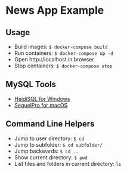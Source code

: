 # News App Example

## Usage

- Build images: `$ docker-compose build`
- Run containers: `$ docker-compose up -d`
- Open http://localhost in browser
- Stop containers: `$ docker-compose stop`

## MySQL Tools

- [HeidiSQL for Windows](https://www.heidisql.com/)
- [SequelPro for macOS](https://sequelpro.com/)

## Command Line Helpers

- Jump to user directory: `$ cd`
- Jump to subfolder: `$ cd subfolder/`
- Jump backwards: `$ cd ..`
- Show current directory: `$ pwd`
- List files and folders in current directory: `ls`